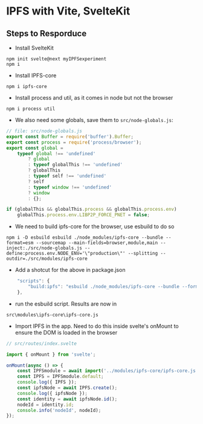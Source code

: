 # IPFS with Vite, SvelteKit

## Steps to Resporduce

- Install SvelteKit

```
npm init svelte@next myIPFSexperiment
npm i
```

- Install IPFS-core

`npm i ipfs-core`

- Install process and util, as it comes in node but not the browser

`npm i process util`

- We also need some globals, save them to `src/node-globals.js`:

```js
// file: src/node-globals.js
export const Buffer = require('buffer').Buffer;
export const process = require('process/browser');
export const global =
	typeof global !== 'undefined'
		? global
		: typeof globalThis !== 'undefined'
		? globalThis
		: typeof self !== 'undefined'
		? self
		: typeof window !== 'undefined'
		? window
		: {};

if (globalThis && globalThis.process && globalThis.process.env)
	globalThis.process.env.LIBP2P_FORCE_PNET = false;
```

- We need to build ipfs-core for the browser, use esbuild to do so

`npm i -D esbuild esbuild ./node_modules/ipfs-core --bundle --format=esm --sourcemap --main-fields=browser,module,main --inject:./src/node-globals.js --define:process.env.NODE_ENV='\"production\"' --splitting --outdir=./src/modules/ipfs-core`

- Add a shotcut for the above in package.json

```js
	"scripts": {
		"build:ipfs": "esbuild ./node_modules/ipfs-core --bundle --format=esm --sourcemap --main-fields=browser,module,main --inject:./src/node-globals.js --define:process.env.NODE_ENV='\"production\"' --splitting --outdir=./src/modules/ipfs-core"
	},
```

- run the esbuild script. Results are now in

`src\modules\ipfs-core\ipfs-core.js`

- Import IPFS in the app. Need to do this inside svelte's onMount to ensure the DOM is loaded in the browser

```js
// src/routes/index.svelte

import { onMount } from 'svelte';

onMount(async () => {
	const IPFSmodule = await import('../modules/ipfs-core/ipfs-core.js');
	const IPFS = IPFSmodule.default;
	console.log({ IPFS });
	const ipfsNode = await IPFS.create();
	console.log({ ipfsNode });
	const identity = await ipfsNode.id();
	nodeId = identity.id;
	console.info('nodeId', nodeId);
});
```
